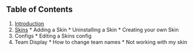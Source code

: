 ## Table of Contents ##


  1. [Introduction](Introduction.md)
  1. [Skins](Skins.md)
    * Adding a Skin
    * Uninstalling a Skin
    * Creating your own Skin
  1. Configs
    * Editing a Skins config
  1. Team Display
    * How to change team names
    * Not working with my skin

